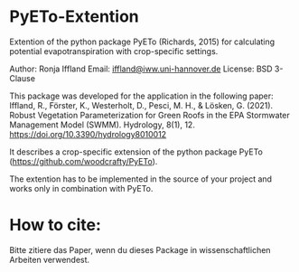 # PyETo-Extention
Extention of the python package PyETo (Richards, 2015) for calculating potential evapotranspiration with crop-specific settings.

Author:	Ronja Iffland
Email:	iffland@iww.uni-hannover.de
License:	BSD 3-Clause

This package was developed for the application in the following paper: Iffland, R., Förster, K., Westerholt, D., Pesci, M. H., & Lösken, G. (2021). Robust Vegetation Parameterization for Green Roofs in the EPA Stormwater Management Model (SWMM). Hydrology, 8(1), 12. https://doi.org/10.3390/hydrology8010012

It describes a crop-specific extension of the python package PyETo (https://github.com/woodcrafty/PyETo).

The extention has to be implemented in the source of your project and works only in combination with PyETo.

# How to cite: 
Bitte zitiere das Paper, wenn du dieses Package in wissenschaftlichen Arbeiten verwendest.
